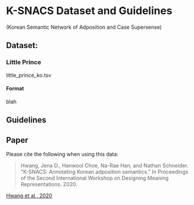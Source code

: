 # K-SNACS Dataset and Guidelines
(Korean Semantic Network of Adposition and Case Supersense)

## Dataset:

### Little Prince

little_prince_ko.tsv

#### Format
blah



## Guidelines


## Paper
Please cite the following when using this data:

> Hwang, Jena D., Hanwool Choe, Na-Rae Han, and Nathan Schneider. "K-SNACS: Annotating Korean adposition semantics." In Proceedings of the Second International Workshop on Designing Meaning Representations. 2020. 

[Hwang et al., 2020](https://www.aclweb.org/anthology/2020.dmr-1.6/)